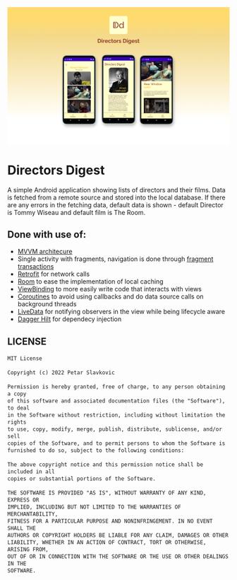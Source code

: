 ![project_banner](/media/dd_banner.png)

# Directors Digest
A simple Android application showing lists of directors and their films. Data is fetched from a remote source and stored into the local database. If there are any errors in the fetching data, default data is shown - default Director is Tommy Wiseau and default film is The Room.

## Done with use of:
- [MVVM architecure](https://cdn-blog.scalablepath.com/uploads/2021/12/mvvm-reactive-architecture-1024x937.png)
- Single activity with fragments, navigation is done through [fragment transactions](https://developer.android.com/guide/fragments/transactions)
- [Retrofit](https://square.github.io/retrofit/) for network calls
- [Room](https://developer.android.com/training/data-storage/room) to ease the implementation of local caching
- [ViewBinding](https://developer.android.com/topic/libraries/view-binding) to more easily write code that interacts with views
- [Coroutines](https://developer.android.com/kotlin/coroutines) to avoid using callbacks and do data source calls on background threads
- [LiveData](https://developer.android.com/topic/libraries/architecture/livedata) for notifying observers in the view while being lifecycle aware
- [Dagger Hilt](https://dagger.dev/hilt/) for dependecy injection
 
 ## LICENSE
```
MIT License

Copyright (c) 2022 Petar Slavkovic

Permission is hereby granted, free of charge, to any person obtaining a copy
of this software and associated documentation files (the "Software"), to deal
in the Software without restriction, including without limitation the rights
to use, copy, modify, merge, publish, distribute, sublicense, and/or sell
copies of the Software, and to permit persons to whom the Software is
furnished to do so, subject to the following conditions:

The above copyright notice and this permission notice shall be included in all
copies or substantial portions of the Software.

THE SOFTWARE IS PROVIDED "AS IS", WITHOUT WARRANTY OF ANY KIND, EXPRESS OR
IMPLIED, INCLUDING BUT NOT LIMITED TO THE WARRANTIES OF MERCHANTABILITY,
FITNESS FOR A PARTICULAR PURPOSE AND NONINFRINGEMENT. IN NO EVENT SHALL THE
AUTHORS OR COPYRIGHT HOLDERS BE LIABLE FOR ANY CLAIM, DAMAGES OR OTHER
LIABILITY, WHETHER IN AN ACTION OF CONTRACT, TORT OR OTHERWISE, ARISING FROM,
OUT OF OR IN CONNECTION WITH THE SOFTWARE OR THE USE OR OTHER DEALINGS IN THE
SOFTWARE.
```
